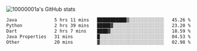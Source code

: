 ![10000001a's GitHub stats](https://github-readme-stats.vercel.app/api?username=10000001a&show_icons=true&theme=onedark&count_private=true)

<!-- [![Top Langs](https://github-readme-stats.vercel.app/api/top-langs/?username=10000001a&layout=compact&theme=onedark&langs_count=5)](https://github.com/anuraghazra/github-readme-stats) -->
<!--
**10000001a/10000001a** is a ✨ _special_ ✨ repository because its `README.md` (this file) appears on your GitHub profile.

Here are some ideas to get you started:

- 🔭 I’m currently working on ...
- 🌱 I’m currently learning ...
- 👯 I’m looking to collaborate on ...
- 🤔 I’m looking for help with ...
- 💬 Ask me about ...
- 📫 How to reach me: ...
- 😄 Pronouns: ...
- ⚡ Fun fact: ...
-->

<!--START_SECTION:waka-->

```txt
Java              5 hrs 11 mins   ███████████▒░░░░░░░░░░░░░   45.26 %
Python            2 hrs 39 mins   █████▓░░░░░░░░░░░░░░░░░░░   23.20 %
Dart              2 hrs 7 mins    ████▓░░░░░░░░░░░░░░░░░░░░   18.59 %
Java Properties   31 mins         █░░░░░░░░░░░░░░░░░░░░░░░░   04.53 %
Other             20 mins         ▓░░░░░░░░░░░░░░░░░░░░░░░░   02.98 %
```

<!--END_SECTION:waka-->
